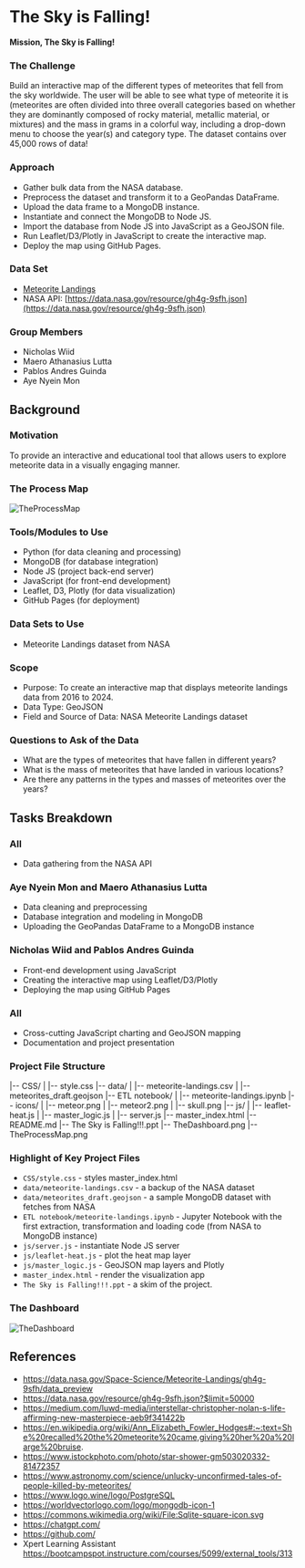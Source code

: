 # The Sky is Falling!


**Mission, The Sky is Falling!**

### The Challenge
Build an interactive map of the different types of meteorites that fell from the sky worldwide. The user will be able to see what type of meteorite it is (meteorites are often divided into three overall categories based on whether they are dominantly composed of rocky material, metallic material, or mixtures) and the mass in grams in a colorful way, including a drop-down menu to choose the year(s) and category type. The dataset contains over 45,000 rows of data!

### Approach
- Gather bulk data from the NASA database.
- Preprocess the dataset and transform it to a GeoPandas DataFrame.
- Upload the data frame to a MongoDB instance.
- Instantiate and connect the MongoDB to Node JS.
- Import the database from Node JS into JavaScript as a GeoJSON file.
- Run Leaflet/D3/Plotly in JavaScript to create the interactive map.
- Deploy the map using GitHub Pages.

### Data Set
- [Meteorite Landings](https://data.nasa.gov/Space-Science/Meteorite-Landings/gh4g-9sfh/about_data)
- NASA API: [https://data.nasa.gov/resource/gh4g-9sfh.json](https://data.nasa.gov/resource/gh4g-9sfh.json)

### Group Members
- Nicholas Wiid
- Maero Athanasius Lutta
- Pablos Andres Guinda
- Aye Nyein Mon

## Background

### Motivation
To provide an interactive and educational tool that allows users to explore meteorite data in a visually engaging manner.

### The Process Map

![TheProcessMap](https://github.com/pabloandresguinda/Project_3_Group_4_Meteorites/assets/118937365/7544fd52-a05f-475e-9352-aee48143239d)


### Tools/Modules to Use
- Python (for data cleaning and processing)
- MongoDB (for database integration)
- Node JS (project back-end server)
- JavaScript (for front-end development)
- Leaflet, D3, Plotly (for data visualization)
- GitHub Pages (for deployment)

### Data Sets to Use
- Meteorite Landings dataset from NASA

### Scope
- Purpose: To create an interactive map that displays meteorite landings data from 2016 to 2024.
- Data Type: GeoJSON
- Field and Source of Data: NASA Meteorite Landings dataset

### Questions to Ask of the Data
- What are the types of meteorites that have fallen in different years?
- What is the mass of meteorites that have landed in various locations?
- Are there any patterns in the types and masses of meteorites over the years?

## Tasks Breakdown

### All
- Data gathering from the NASA API

### Aye Nyein Mon and Maero Athanasius Lutta
- Data cleaning and preprocessing
- Database integration and modeling in MongoDB
- Uploading the GeoPandas DataFrame to a MongoDB instance

### Nicholas Wiid and Pablos Andres Guinda
- Front-end development using JavaScript
- Creating the interactive map using Leaflet/D3/Plotly
- Deploying the map using GitHub Pages

### All
- Cross-cutting JavaScript charting and GeoJSON mapping
- Documentation and project presentation

### Project File Structure

|-- CSS/
|   |-- style.css
|-- data/
|   |-- meteorite-landings.csv
|   |-- meteorites_draft.geojson
|-- ETL notebook/
|   |-- meteorite-landings.ipynb
|-- icons/
|   |-- meteor.png
|   |-- meteor2.png
|   |-- skull.png
|-- js/
|   |-- leaflet-heat.js
|   |-- master_logic.js
|   |-- server.js
|-- master_index.html
|-- README.md
|-- The Sky is Falling!!!.ppt
|-- TheDashboard.png
|-- TheProcessMap.png

### Highlight of Key Project Files
- `CSS/style.css` - styles master_index.html
- `data/meteorite-landings.csv` - a backup of the NASA dataset
- `data/meteorites_draft.geojson` - a sample MongoDB dataset with fetches from NASA
- `ETL notebook/meteorite-landings.ipynb` - Jupyter Notebook with the first extraction, transformation and loading code (from NASA to MongoDB instance)
- `js/server.js` - instantiate Node JS server
- `js/leaflet-heat.js` - plot the heat map layer
- `js/master_logic.js` - GeoJSON map layers and Plotly
- `master_index.html` - render the visualization app
- `The Sky is Falling!!!.ppt` - a skim of the project.

### The Dashboard

![TheDashboard](https://github.com/pabloandresguinda/Project_3_Group_4_Meteorites/assets/118937365/7163e922-0671-4542-98ec-e46a4ea2ad98)


## References

- https://data.nasa.gov/Space-Science/Meteorite-Landings/gh4g-9sfh/data_preview
- https://data.nasa.gov/resource/gh4g-9sfh.json?$limit=50000
- https://medium.com/luwd-media/interstellar-christopher-nolan-s-life-affirming-new-masterpiece-aeb9f341422b
- https://en.wikipedia.org/wiki/Ann_Elizabeth_Fowler_Hodges#:~:text=She%20recalled%20the%20meteorite%20came,giving%20her%20a%20large%20bruise.
- https://www.istockphoto.com/photo/star-shower-gm503020332-81472357
- https://www.astronomy.com/science/unlucky-unconfirmed-tales-of-people-killed-by-meteorites/
- https://www.logo.wine/logo/PostgreSQL
- https://worldvectorlogo.com/logo/mongodb-icon-1
- https://commons.wikimedia.org/wiki/File:Sqlite-square-icon.svg
- https://chatgpt.com/
- https://github.com/
- Xpert Learning Assistant https://bootcampspot.instructure.com/courses/5099/external_tools/313 






